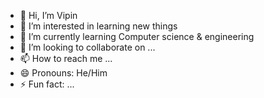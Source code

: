 - 👋 Hi, I’m Vipin
- 👀 I’m interested in learning new things
- 🌱 I’m currently learning Computer science & engineering
- 💞️ I’m looking to collaborate on ...
- 📫 How to reach me ...
- 😄 Pronouns: He/Him
- ⚡ Fun fact: ...

<!---
vipin1904/vipin1904 is a ✨ special ✨ repository because its `README.md` (this file) appears on your GitHub profile.
You can click the Preview link to take a look at your changes.
--->
